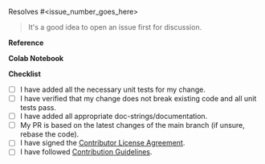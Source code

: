 Resolves #\<issue_number_goes_here>

> It's a good idea to open an issue first for discussion.

<!--- Describe your changes in detail. -->

**Reference**

<!--- Link to the reference implementation, research paper, and GitHub issue. -->

**Colab Notebook**

<!-- If adding any new API, attach a Colab notebook showing the high-level usage.-->

**Checklist**

<!--- Please make sure all checkboxes are ticked before submitting this PR for review. -->

- [ ] I have added all the necessary unit tests for my change.
- [ ] I have verified that my change does not break existing code and all unit
  tests pass.
- [ ] I have added all appropriate doc-strings/documentation.
- [ ] My PR is based on the latest changes of the main branch (if unsure, rebase
  the code).
- [ ] I have signed the
  [Contributor License Agreement](https://cla.developers.google.com/about).
- [ ] I have followed
  [Contribution Guidelines](https://github.com/google/tunix/blob/main/CONTRIBUTING.md).
